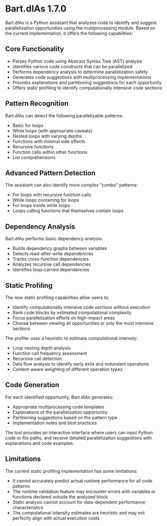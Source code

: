 # Bart.dIAs 1.7.0

Bart.dIAs is a Python assistant that analyzes code to identify and suggest parallelization opportunities using the multiprocessing module. 
Based on the current implementation, it offers the following capabilities:

## Core Functionality

- Parses Python code using Abstract Syntax Tree (AST) analysis
- Identifies various code constructs that can be parallelized
- Performs dependency analysis to determine parallelization safety
- Generates code suggestions with multiprocessing implementations
- Provides explanations and partitioning suggestions for each opportunity
- Offers static profiling to identify computationally intensive code sections


## Pattern Recognition

Bart.dIAs can detect the following parallelizable patterns:

- Basic for loops
- While loops (with appropriate caveats)
- Nested loops with varying depths
- Functions with minimal side effects
- Recursive functions
- Function calls within other functions
- List comprehensions


## Advanced Pattern Detection

The assistant can also identify more complex "combo" patterns:

- For loops with recursive function calls
- While loops containing for loops
- For loops inside while loops
- Loops calling functions that themselves contain loops


## Dependency Analysis

Bart.dIAs performs basic dependency analysis:

- Builds dependency graphs between variables
- Detects read-after-write dependencies
- Tracks cross-function dependencies
- Analyzes recursive call dependencies
- Identifies loop-carried dependencies


## Static Profiling

The new static profiling capabilities allow users to:

- Identify computationally intensive code sections without execution
- Rank code blocks by estimated computational complexity
- Focus parallelization efforts on high-impact areas
- Choose between viewing all opportunities or only the most intensive sections

The profiler uses a heuristic to estimate computational intensity:

- Loop nesting depth analysis
- Function call frequency assessment
- Recursive call detection
- Data flow analysis to identify early exits and redundant operations
- Context-aware weighting of different operation types


## Code Generation

For each identified opportunity, Bart.dIAs generates:

- Appropriate multiprocessing code templates
- Explanations of the parallelization opportunity
- Partitioning suggestions based on the pattern type
- Implementation notes and best practices

The tool provides an interactive interface where users can input Python code or file paths, and receive detailed parallelization suggestions with explanations and code examples.

## Limitations

The current static profiling implementation has some limitations:

- It cannot accurately predict actual runtime performance for all code patterns
- The runtime validation feature may encounter errors with variables or functions declared outside the analyzed block
- Static analysis cannot account for data-dependent performance characteristics
- The computational intensity estimates are heuristic and may not perfectly align with actual execution costs


